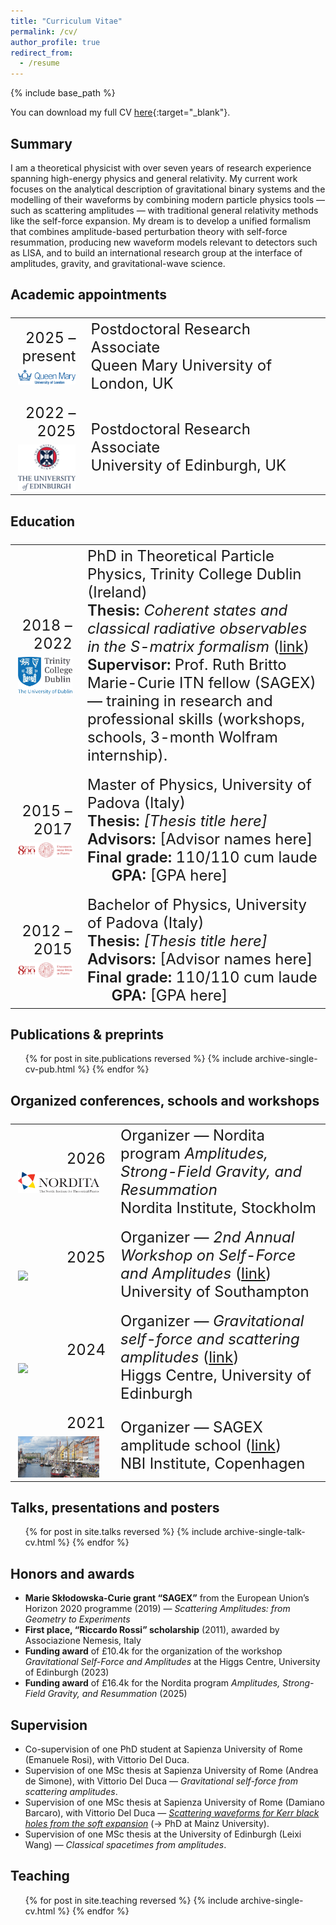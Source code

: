 ```yaml
---
title: "Curriculum Vitae"
permalink: /cv/
author_profile: true
redirect_from:
  - /resume
---
```


{% include base_path %}

You can download my full CV [here](/files/cv_Riccardo_Gonzo.pdf){:target="_blank"}<!--_-->.

## Summary
I am a theoretical physicist with over seven years of research experience spanning high-energy physics and general relativity. My current work focuses on the analytical description of gravitational binary systems and the modelling of their waveforms by combining modern particle physics tools — such as scattering amplitudes — with traditional general relativity methods like the self-force expansion.
My dream is to develop a unified formalism that combines amplitude-based perturbation theory with self-force resummation, producing new waveform models relevant to detectors such as LISA, and to build an international research group at the interface of amplitudes, gravity, and gravitational-wave science.


## Academic appointments
<font size="5">
<table>
<tr>
  <td width="22%"><div align="right">2025&nbsp;–&nbsp;present<br>
    <img src='/images/qmul_logo.png' style="padding-top:7px;display:block;margin-right:10px;" width="130"></div>
  </td>
  <td width="80%">Postdoctoral Research Associate<br>
    Queen Mary University of London, UK
  </td>
</tr>

<tr><td></td></tr>

<tr>
  <td width="22%"><div align="right">2022&nbsp;–&nbsp;2025<br>
    <img src='/images/edinburgh_logo.png' style="padding-top:7px;display:block;margin-right:10px;" width="130"></div>
  </td>
  <td width="80%">Postdoctoral Research Associate<br>
    University of Edinburgh, UK
  </td>
</tr>
</table>
</font>


## Education
<font size="5">
<table>
<tr>
  <td width="22%"><div align="right">2018&nbsp;–&nbsp;2022<br>
    <img src='/images/tcd_logo.png' style="padding-top:7px;display:block;margin-right:10px;" width="130"></div>
  </td>
  <td width="80%">PhD in Theoretical Particle Physics, Trinity College Dublin (Ireland)<br>
    <span style="font-weight:600">Thesis:</span> <i>Coherent states and classical radiative observables in the S-matrix formalism</i> (<a href="http://www.tara.tcd.ie/handle/2262/98491" target="_blank">link</a>)<br>
    <span style="font-weight:600">Supervisor:</span> Prof. Ruth Britto<br>
    Marie-Curie ITN fellow (SAGEX) — training in research and professional skills (workshops, schools, 3-month Wolfram internship).
  </td>
</tr>

<tr><td></td></tr>

<tr>
  <td width="22%"><div align="right">2015&nbsp;–&nbsp;2017<br>
    <img src='/images/padova_logo.png' style="padding-top:7px;display:block;margin-right:10px;" width="130"></div>
  </td>
  <td width="80%">Master of Physics, University of Padova (Italy)<br>
    <span style="font-weight:600">Thesis:</span> <i>[Thesis title here]</i><br>
    <span style="font-weight:600">Advisors:</span> [Advisor names here]<br>
    <span style="font-weight:600">Final grade:</span> 110/110 cum laude &nbsp; &nbsp; &nbsp;
    <span style="font-weight:600">GPA:</span> [GPA here]
  </td>
</tr>

<tr><td></td></tr>

<tr>
  <td width="22%"><div align="right">2012&nbsp;–&nbsp;2015<br>
    <img src='/images/padova_logo.png' style="padding-top:7px;display:block;margin-right:10px;" width="130"></div>
  </td>
  <td width="80%">Bachelor of Physics, University of Padova (Italy)<br>
    <span style="font-weight:600">Thesis:</span> <i>[Thesis title here]</i><br>
    <span style="font-weight:600">Advisors:</span> [Advisor names here]<br>
    <span style="font-weight:600">Final grade:</span> 110/110 cum laude &nbsp; &nbsp; &nbsp;
    <span style="font-weight:600">GPA:</span> [GPA here]
  </td>
</tr>
</table>
</font>

<!---
## Funding
<font size="5">
<table>
  <tr>
    <td width="22%"><div align="right">Jan 2023 - Nov 2023<br>
		<img src="/images/logo_800anni.png" style="padding-top: 4px;display: block;margin-right:7px;" width="150"></div></td>
    <td width="80%">
	  <span style="font-weight:600">Research grant, Department of Mathematics, University of Padova</span><br>
    <span style="font-weight:600">Project: </span><i>Mathematical models for complex living systems: critical emergent phenomena from network interaction and optimization</i><br>
    <span style="font-weight:600">Amount: </span> € 23,889.84 <br>
   </td>
  </tr>
<td></td>
  <tr>
    <td width="22%"><div align="right">Oct 2019 - Dec 2022<br>
		<img src="/images/logo_800anni.png" style="padding-top: 4px;display: block;margin-right:7px;" width="150"></div></td>
    <td width="80%">
	  <span style="font-weight:600">Doctoral fellowship, University of Padova</span><br>
    <span style="font-weight:600">Amount: </span> ≈ € 70,000.00 <br>
   </td>
  </tr>
</table>
</font>
-->

## Publications & preprints
  <ul>{% for post in site.publications reversed %}
    {% include archive-single-cv-pub.html %}
  {% endfor %}</ul>


## Organized conferences, schools and workshops

<font size="5">
<table>
<tr>
  <td width="22%"><div align="right">2026<br>
    <img src='/images/nordita_logo.png' style="padding-top:7px;display:block;margin-right:10px;" width="130"></div>
  </td>
  <td width="80%">Organizer — Nordita program <i>Amplitudes, Strong-Field Gravity, and Resummation</i><br>
    Nordita Institute, Stockholm
  </td>
</tr>

<tr><td></td></tr>

<tr>
  <td width="22%"><div align="right">2025<br>
    <img src='/images/SFmeetsAmpl2.png' style="padding-top:7px;display:block;margin-right:10px;" width="130"></div>
  </td>
  <td width="80%">Organizer — <i>2nd Annual Workshop on Self-Force and Amplitudes</i> (<a href="https://indico.cern.ch/event/1485758/" target="_blank">link</a>)<br>
    University of Southampton
  </td>
</tr>

<tr><td></td></tr>

<tr>
  <td width="22%"><div align="right">2024<br>
    <img src='/images/SFmeetsAmpl1.png' style="padding-top:7px;display:block;margin-right:10px;" width="130"></div>
  </td>
  <td width="80%">Organizer — <i>Gravitational self-force and scattering amplitudes</i> (<a href="https://higgs.ph.ed.ac.uk/workshops/gravitational-self-force-and-scattering-amplitudes/" target="_blank">link</a>)<br>
    Higgs Centre, University of Edinburgh
  </td>
</tr>

<tr><td></td></tr>

<tr>
  <td width="22%"><div align="right">2021<br>
    <img src='/images/SAGEX_school.JPG' style="padding-top:7px;display:block;margin-right:10px;" width="130"></div>
  </td>
  <td width="80%">Organizer — SAGEX amplitude school (<a href="https://indico.nbi.ku.dk/event/1530/" target="_blank">link</a>)<br>
    NBI Institute, Copenhagen
  </td>
</tr>
</table>
</font>


## Talks, presentations and posters
  <ul>{% for post in site.talks reversed %}
    {% include archive-single-talk-cv.html %}
  {% endfor %}</ul>

## Honors and awards
* **Marie Skłodowska-Curie grant “SAGEX”** from the European Union’s Horizon 2020 programme (2019) — *Scattering Amplitudes: from Geometry to Experiments*  
* **First place, “Riccardo Rossi” scholarship** (2011), awarded by Associazione Nemesis, Italy  
* **Funding award** of £10.4k for the organization of the workshop *Gravitational Self-Force and Amplitudes* at the Higgs Centre, University of Edinburgh (2023)  
* **Funding award** of £16.4k for the Nordita program *Amplitudes, Strong-Field Gravity, and Resummation* (2025)  

## Supervision
* Co-supervision of one PhD student at Sapienza University of Rome (Emanuele Rosi), with Vittorio Del Duca.
* Supervision of one MSc thesis at Sapienza University of Rome (Andrea de Simone), with Vittorio Del Duca — *Gravitational self-force from scattering amplitudes*.
* Supervision of one MSc thesis at Sapienza University of Rome (Damiano Barcaro), with Vittorio Del Duca — *[Scattering waveforms for Kerr black holes from the soft expansion](https://arxiv.org/abs/2411.18632)* (→ PhD at Mainz University).
* Supervision of one MSc thesis at the University of Edinburgh (Leixi Wang) — *Classical spacetimes from amplitudes*.

## Teaching
  <ul>{% for post in site.teaching reversed %}
    {% include archive-single-cv.html %}
  {% endfor %}</ul>
